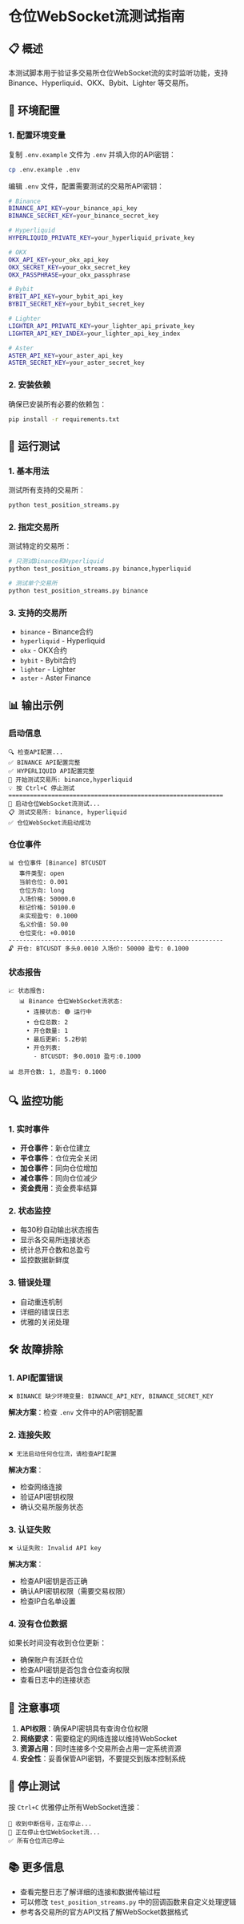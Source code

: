 # 仓位WebSocket流测试指南

## 📋 概述

本测试脚本用于验证多交易所仓位WebSocket流的实时监听功能，支持 Binance、Hyperliquid、OKX、Bybit、Lighter 等交易所。

## 🔧 环境配置

### 1. 配置环境变量

复制 `.env.example` 文件为 `.env` 并填入你的API密钥：

```bash
cp .env.example .env
```

编辑 `.env` 文件，配置需要测试的交易所API密钥：

```bash
# Binance
BINANCE_API_KEY=your_binance_api_key
BINANCE_SECRET_KEY=your_binance_secret_key

# Hyperliquid
HYPERLIQUID_PRIVATE_KEY=your_hyperliquid_private_key

# OKX
OKX_API_KEY=your_okx_api_key
OKX_SECRET_KEY=your_okx_secret_key
OKX_PASSPHRASE=your_okx_passphrase

# Bybit
BYBIT_API_KEY=your_bybit_api_key
BYBIT_SECRET_KEY=your_bybit_secret_key

# Lighter
LIGHTER_API_PRIVATE_KEY=your_lighter_api_private_key
LIGHTER_API_KEY_INDEX=your_lighter_api_key_index

# Aster
ASTER_API_KEY=your_aster_api_key
ASTER_SECRET_KEY=your_aster_secret_key
```

### 2. 安装依赖

确保已安装所有必要的依赖包：

```bash
pip install -r requirements.txt
```

## 🚀 运行测试

### 1. 基本用法

测试所有支持的交易所：

```bash
python test_position_streams.py
```

### 2. 指定交易所

测试特定的交易所：

```bash
# 只测试Binance和Hyperliquid
python test_position_streams.py binance,hyperliquid

# 测试单个交易所
python test_position_streams.py binance
```

### 3. 支持的交易所

- `binance` - Binance合约
- `hyperliquid` - Hyperliquid
- `okx` - OKX合约
- `bybit` - Bybit合约
- `lighter` - Lighter
- `aster` - Aster Finance

## 📊 输出示例

### 启动信息
```
🔍 检查API配置...
✅ BINANCE API配置完整
✅ HYPERLIQUID API配置完整
🎯 开始测试交易所: binance,hyperliquid
💡 按 Ctrl+C 停止测试
============================================================
🚀 启动仓位WebSocket流测试...
📋 测试交易所: binance, hyperliquid
✅ 仓位WebSocket流启动成功
```

### 仓位事件
```
📊 仓位事件 [Binance] BTCUSDT
   事件类型: open
   当前仓位: 0.001
   仓位方向: long
   入场价格: 50000.0
   标记价格: 50100.0
   未实现盈亏: 0.1000
   名义价值: 50.00
   仓位变化: +0.0010
------------------------------------------------------------
🔓 开仓: BTCUSDT 多头0.0010 入场价: 50000 盈亏: 0.1000
```

### 状态报告
```
📈 状态报告:
   📊 Binance 仓位WebSocket流状态:
     • 连接状态: 🟢 运行中
     • 仓位总数: 2
     • 开仓数量: 1
     • 最后更新: 5.2秒前
     • 开仓列表:
       - BTCUSDT: 多0.0010 盈亏:0.1000

📊 总开仓数: 1, 总盈亏: 0.1000
```

## 🔍 监控功能

### 1. 实时事件
- **开仓事件**：新仓位建立
- **平仓事件**：仓位完全关闭
- **加仓事件**：同向仓位增加
- **减仓事件**：同向仓位减少
- **资金费用**：资金费率结算

### 2. 状态监控
- 每30秒自动输出状态报告
- 显示各交易所连接状态
- 统计总开仓数和总盈亏
- 监控数据新鲜度

### 3. 错误处理
- 自动重连机制
- 详细的错误日志
- 优雅的关闭处理

## 🛠️ 故障排除

### 1. API配置错误
```
❌ BINANCE 缺少环境变量: BINANCE_API_KEY, BINANCE_SECRET_KEY
```
**解决方案**：检查 `.env` 文件中的API密钥配置

### 2. 连接失败
```
❌ 无法启动任何仓位流，请检查API配置
```
**解决方案**：
- 检查网络连接
- 验证API密钥权限
- 确认交易所服务状态

### 3. 认证失败
```
❌ 认证失败: Invalid API key
```
**解决方案**：
- 检查API密钥是否正确
- 确认API密钥权限（需要交易权限）
- 检查IP白名单设置

### 4. 没有仓位数据
如果长时间没有收到仓位更新：
- 确保账户有活跃仓位
- 检查API密钥是否包含仓位查询权限
- 查看日志中的连接状态

## 📝 注意事项

1. **API权限**：确保API密钥具有查询仓位权限
2. **网络要求**：需要稳定的网络连接以维持WebSocket
3. **资源占用**：同时连接多个交易所会占用一定系统资源
4. **安全性**：妥善保管API密钥，不要提交到版本控制系统

## 🔄 停止测试

按 `Ctrl+C` 优雅停止所有WebSocket连接：

```
🛑 收到中断信号，正在停止...
🛑 正在停止仓位WebSocket流...
✅ 所有仓位流已停止
```

## 📚 更多信息

- 查看完整日志了解详细的连接和数据传输过程
- 可以修改 `test_position_streams.py` 中的回调函数来自定义处理逻辑
- 参考各交易所的官方API文档了解WebSocket数据格式